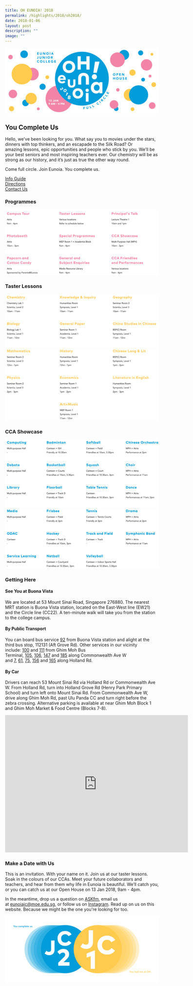 ```yaml
---
title: OH EUNOIA! 2018
permalink: /highlights/2018/oh2018/
date: 2018-01-06
layout: post
description: ""
image: ""
---
```

![](/images/OH2018_Banner.png)

## You Complete Us

Hello, we've been looking for you.&nbsp;What say you to movies under the stars, dinners with top thinkers, and an escapade to the Silk Road? Or amazing&nbsp;lessons, epic opportunities and people who stick&nbsp;by you.&nbsp;We’ll be your best seniors and most inspiring teachers ever.&nbsp;Our chemistry will be as strong as our history, and it’s just as true the other way round.

Come full circle. Join Eunoia.&nbsp;You complete us.

[Info Guide](/files/OH-Eunoia-Info-Guide.pdf)   
[Directions](#Directions)  
[Contact Us](/about/contact-us/)

### Programmes

![](/images/18-oh-1.png)


### Taster Lessons

![](/images/18-oh-2.png)
![](/images/18-oh-3.png)


### CCA Showcase

![](/images/18-oh-4.png)
![](/images/18-oh-5.png)


### Getting Here

#### See You at Buona Vista

We are located at 53 Mount Sinai Road, Singapore 276880. The nearest MRT station is Buona Vista station, located on the East-West line (EW21) and the&nbsp;Circle line (CC22). A&nbsp;ten-minute walk will take you from&nbsp;the station to the college campus.

#### By Public Transport

You can board bus service&nbsp;[92](https://www.transitlink.com.sg/eservice/eguide/service_route.php?service=92)&nbsp;from Buona Vista station and alight at the third bus stop, 112131 (Aft Grove Rd). Other services in our&nbsp;vicinity include:&nbsp;[100](https://www.transitlink.com.sg/eservice/eguide/service_route.php?service=100)&nbsp;and&nbsp;[111](https://www.transitlink.com.sg/eservice/eguide/service_route.php?service=111)&nbsp;from Ghim Moh Bus Terminal,&nbsp;[105](https://www.transitlink.com.sg/eservice/eguide/service_route.php?service=105),&nbsp;[106](https://www.transitlink.com.sg/eservice/eguide/service_route.php?service=106),&nbsp;[147](https://www.transitlink.com.sg/eservice/eguide/service_route.php?service=147)&nbsp;and&nbsp;[185](https://www.transitlink.com.sg/eservice/eguide/service_route.php?service=185)&nbsp;along Commonwealth Ave&nbsp;W and&nbsp;[7](https://www.sbstransit.com.sg/journeyplan/servicedetails.aspx?serviceno=007),&nbsp;[61](https://www.transitlink.com.sg/eservice/eguide/service_route.php?service=61),&nbsp;[75](https://www.transitlink.com.sg/eservice/eguide/service_route.php?service=75),&nbsp;[156](https://www.transitlink.com.sg/eservice/eguide/service_route.php?service=156)&nbsp;and&nbsp;[165](https://www.transitlink.com.sg/eservice/eguide/service_route.php?service=165)&nbsp;along Holland Rd.

#### By&nbsp;Car

Drivers can&nbsp;reach 53 Mount Sinai&nbsp;Rd via Holland&nbsp;Rd or Commonwealth Ave W. From Holland Rd, turn into Holland Grove&nbsp;Rd (Henry Park Primary School) and turn left onto Mount Sinai Rd. From Commonwealth Ave W, drive along Ghim Moh Rd, past Ulu Panda CC and turn right before the zebra crossing. Alternative parking is available at&nbsp;near Ghim Moh Block 1 and Ghim Moh Market &amp; Food Centre (Blocks 7-8).

<center><iframe loading="lazy" allowfullscreen="" style="border:0;" height="450" width="600" src="https://www.google.com/maps/embed?pb=!1m14!1m8!1m3!1d7977.539726158468!2d103.786672!3d1.313548!3m2!1i1024!2i768!4f13.1!3m3!1m2!1s0x31da1a65f3826eb1%3A0xf30b421a4b30124e!2s53%20Mount%20Sinai%20Rd%2C%20Singapore%20276880!5e0!3m2!1sen!2sus!4v1675572474926!5m2!1sen!2sus"></iframe></center>

### Make a Date with Us

This is an invitation. With your name on it. Join us at our taster lessons. Soak in the colours of our CCAs. Meet your future collaborators and teachers, and hear from them why life in Eunoia is beautiful. We’ll catch you, or you can catch us at our Open House on 13 Jan 2018, 9am - 4pm. 

In the meantime, drop us a question on [ASKfm](https://ask.fm/eunoiajc), email us at [eunoiajc@moe.edu.sg](mailto:eunoiajc@moe.edu.sg), or follow us on [Instagram](https://www.instagram.com/eunoiajc/). Read up on us on this website. Because we might be the one you're looking for too.

![](/images/OH2018_Together.png)